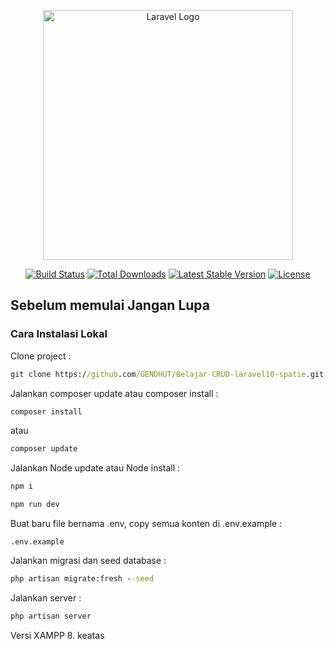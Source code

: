 <p align="center"><a href="https://laravel.com" target="_blank"><img src="https://raw.githubusercontent.com/laravel/art/master/logo-lockup/5%20SVG/2%20CMYK/1%20Full%20Color/laravel-logolockup-cmyk-red.svg" width="400" alt="Laravel Logo"></a></p>

<p align="center">
<a href="https://github.com/laravel/framework/actions"><img src="https://github.com/laravel/framework/workflows/tests/badge.svg" alt="Build Status"></a>
<a href="https://packagist.org/packages/laravel/framework"><img src="https://img.shields.io/packagist/dt/laravel/framework" alt="Total Downloads"></a>
<a href="https://packagist.org/packages/laravel/framework"><img src="https://img.shields.io/packagist/v/laravel/framework" alt="Latest Stable Version"></a>
<a href="https://packagist.org/packages/laravel/framework"><img src="https://img.shields.io/packagist/l/laravel/framework" alt="License"></a>
</p>

## Sebelum memulai Jangan Lupa

### Cara Instalasi Lokal

Clone project :

```cmd
git clone https://github.com/GENDHUT/Belajar-CRUD-laravel10-spatie.git
```

Jalankan composer update atau composer install :

```cmd
composer install
```

atau

```cmd
composer update
```

Jalankan Node update atau Node install :
```cmd
npm i
```

```cmd
npm run dev
```

Buat baru file bernama .env, copy semua konten di .env.example :

```
.env.example
```

Jalankan migrasi dan seed database :

```cmd
php artisan migrate:fresh --seed
```

Jalankan server :

```cmd
php artisan server
```

Versi XAMPP 8. keatas



